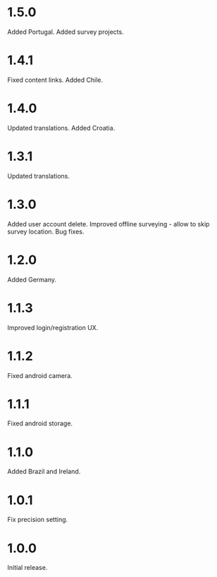 # 1.5.0

Added Portugal.
Added survey projects.

# 1.4.1

Fixed content links.
Added Chile.

# 1.4.0

Updated translations.
Added Croatia.

# 1.3.1

Updated translations.

# 1.3.0

Added user account delete.
Improved offline surveying - allow to skip survey location.
Bug fixes.

# 1.2.0

Added Germany.

# 1.1.3

Improved login/registration UX.

# 1.1.2

Fixed android camera.

# 1.1.1

Fixed android storage.

# 1.1.0

Added Brazil and Ireland.

# 1.0.1

Fix precision setting.

# 1.0.0

Initial release.
